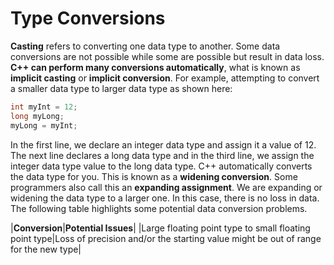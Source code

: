 # Type Conversions
**Casting** refers to converting one data type to another. Some data conversions are not possible
while some are possible but result in data loss. **C++ can perform many conversions automatically**, 
what is known as **implicit casting** or **implicit conversion**. For example,
attempting to convert a smaller data type to larger data type as shown here:
```cpp
int myInt = 12;
long myLong;
myLong = myInt;
```

In the first line, we declare an integer data type and assign it a value of 12.
The next line declares a long data type and in the third line,
we assign the integer data type value to the long data type. C++ automatically converts the data type for you. 
This is known as a **widening conversion**. Some programmers also call this an __expanding assignment__.
We are expanding or widening the data type to a larger one. In this case, there is no loss in data. 
The following table highlights some potential data conversion problems.

|**Conversion**|**Potential Issues**|
|Large floating point type to small floating point type|Loss of precision and/or the starting value might be out of range for the new type|
